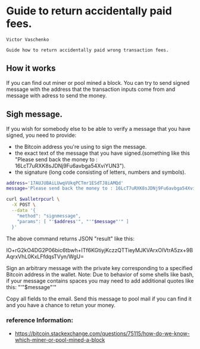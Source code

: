 # Guide to return accidentally paid fees.

```post-author
Victor Vaschenko

```
```post-description
Guide how to return accidentally paid wrong transaction fees.
```

## How it works

If you can find out miner or pool mined a block. You can try to send signed message with the address that the transaction inputs come from and message with adress to send the money.

## Sigh message.

If you wish for somebody else to be able to verify a message that you have signed, you need to provide:

- the Bitcoin address you're using to sign the message.
- the exact text of the message that you have signed.(something like this "Please send back the money to : 16LcT7uRXK8sJDNj9Fu6avbga54XviYUN3").
- the signature (long code consisting of letters, numbers and symbols).

```bash
address='17AUJUBAiLUwqVUkqPCTmr1ESdTJ8iAMQd'
message='Please send back the money to : 16LcT7uRXK8sJDNj9Fu6avbga54XviYUN3'

curl $walletrpcurl \
  -X POST \
  --data '{
    "method": "signmessage",
    "params": [ "'$address'", "'"$message"'" ]
  }'
```

The above command returns JSON "result" like this:

IO+rG2kO4DG2P06bic6tbwh+ITf6KGtiyjKczzQTTieyMJKVArxOIVtrA5zx+9BAqrxVhL0KxLFfdqsTVyn/WgU=

Sign an arbitrary message with the private key corresponding to a specified Bitcoin address in the wallet.
Note: Due to behavior of some shells like bash, if your message contains spaces you may need to add additional quotes like this: "'"$message"'"


Copy all fields to the email. Send this message to pool mail if you can find it and you have a chance to retun your money.


### reference Information:

- https://bitcoin.stackexchange.com/questions/75115/how-do-we-know-which-miner-or-pool-mined-a-block